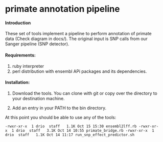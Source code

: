primate annotation pipeline
===========================

#### Introduction ####

These set of tools implement a pipeline to perform annotation of primate data 
(Check diagram in docs/).  The original input is SNP calls from our Sanger 
pipeline (SNP detector).

#### Requirements: ####

  1. ruby interpreter
  2. perl distribution with ensembl APi packages and its dependencies. 

#### Installation: ####

1. Download the tools. You can clone with git or copy over the directory 
to your destination machine.

2. Add an entry in your PATH to the bin directory.

At this point you should be able to use any of the tools:

``
-rwxr-xr-x  1 drio  staff   1.1K Oct 15 15:30 ensembl2lff.rb
-rwxr-xr-x  1 drio  staff   3.1K Oct 14 10:55 primate_bridge.rb
-rwxr-xr-x  1 drio  staff   1.1K Oct 14 11:17 run_snp_effect_predictor.sh
``


